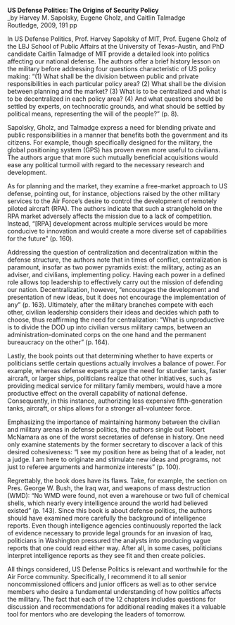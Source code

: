 **US Defense Politics: The Origins of Security Policy**  
_by Harvey M. Sapolsky, Eugene Gholz, and Caitlin Talmadge  
Routledge, 2009, 191 pp  

In US Defense Politics, Prof. Harvey Sapolsky of MIT, Prof. Eugene Gholz of the LBJ School of Public Affairs at the University of Texas–Austin, and PhD candidate Caitlin Talmadge of MIT provide a detailed look into politics affecting our national defense. The authors offer a brief history lesson on the military before addressing four questions characteristic of US policy making: “(1) What shall be the division between public and private responsibilities in each particular policy area? (2) What shall be the division between planning and the market? (3) What is to be centralized and what is to be decentralized in each policy area? (4) And what questions should be settled by experts, on technocratic grounds, and what should be settled by political means, representing the will of the people?” (p. 8).

Sapolsky, Gholz, and Talmadge express a need for blending private and public responsibilities in a manner that benefits both the government and its citizens. For example, though specifically designed for the military, the global positioning system (GPS) has proven even more useful to civilians. The authors argue that more such mutually beneficial acquisitions would ease any political turmoil with regard to the necessary research and development.

As for planning and the market, they examine a free-market approach to US defense, pointing out, for instance, objections raised by the other military services to the Air Force’s desire to control the development of remotely piloted aircraft (RPA). The authors indicate that such a stranglehold on the RPA market adversely affects the mission due to a lack of competition. Instead, “[RPA] development across multiple services would be more conducive to innovation and would create a more diverse set of capabilities for the future” (p. 160).

Addressing the question of centralization and decentralization within the defense structure, the authors note that in times of conflict, centralization is paramount, insofar as two power pyramids exist: the military, acting as an adviser, and civilians, implementing policy. Having each power in a defined role allows top leadership to effectively carry out the mission of defending our nation. Decentralization, however, “encourages the development and presentation of new ideas, but it does not encourage the implementation of any” (p. 163). Ultimately, after the military branches compete with each other, civilian leadership considers their ideas and decides which path to choose, thus reaffirming the need for centralization: “What is unproductive is to divide the DOD up into civilian versus military camps, between an administration-dominated corps on the one hand and the permanent bureaucracy on the other” (p. 164).

Lastly, the book points out that determining whether to have experts or politicians settle certain questions actually involves a balance of power. For example, whereas defense experts argue the need for sturdier tanks, faster aircraft, or larger ships, politicians realize that other initiatives, such as providing medical service for military family members, would have a more productive effect on the overall capability of national defense. Consequently, in this instance, authorizing less expensive fifth-generation tanks, aircraft, or ships allows for a stronger all-volunteer force.

Emphasizing the importance of maintaining harmony between the civilian and military arenas in defense politics, the authors single out Robert McNamara as one of the worst secretaries of defense in history. One need only examine statements by the former secretary to discover a lack of this desired cohesiveness: “I see my position here as being that of a leader, not a judge. I am here to originate and stimulate new ideas and programs, not just to referee arguments and harmonize interests” (p. 100).

Regrettably, the book does have its flaws. Take, for example, the section on Pres. George W. Bush, the Iraq war, and weapons of mass destruction (WMD): “No WMD were found, not even a warehouse or two full of chemical shells, which nearly every intelligence around the world had believed existed” (p. 143). Since this book is about defense politics, the authors should have examined more carefully the background of intelligence reports. Even though intelligence agencies continuously reported the lack of evidence necessary to provide legal grounds for an invasion of Iraq, politicians in Washington pressured the analysts into producing vague reports that one could read either way. After all, in some cases, politicians interpret intelligence reports as they see fit and then create policies.

All things considered, US Defense Politics is relevant and worthwhile for the Air Force community. Specifically, I recommend it to all senior noncommissioned officers and junior officers as well as to other service members who desire a fundamental understanding of how politics affects the military. The fact that each of the 12 chapters includes questions for discussion and recommendations for additional reading makes it a valuable tool for mentors who are developing the leaders of tomorrow.
